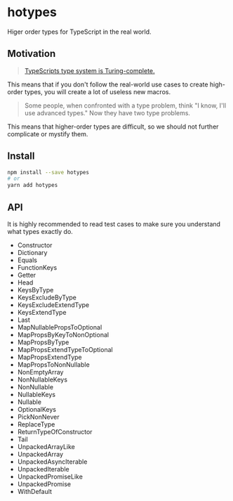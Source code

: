 # hotypes
Higer order types for TypeScript in the real world.

## Motivation

> [TypeScripts type system is Turing-complete.](https://github.com/microsoft/TypeScript/issues/14833)

This means that if you don't follow the real-world use cases to create high-order types,
you will create a lot of useless new macros.

> Some people, when confronted with a type problem, think "I know, I'll use advanced types." Now they have two type problems.

This means that higher-order types are difficult,
so we should not further complicate or mystify them.

## Install

```sh
npm install --save hotypes
# or
yarn add hotypes
```

## API

It is highly recommended to read test cases to make sure you understand what types exactly do.

- Constructor
- Dictionary
- Equals
- FunctionKeys
- Getter
- Head
- KeysByType
- KeysExcludeByType
- KeysExcludeExtendType
- KeysExtendType
- Last
- MapNullablePropsToOptional
- MapPropsByKeyToNonOptional
- MapPropsByType
- MapPropsExtendTypeToOptional
- MapPropsExtendType
- MapPropsToNonNullable
- NonEmptyArray
- NonNullableKeys
- NonNullable
- NullableKeys
- Nullable
- OptionalKeys
- PickNonNever
- ReplaceType
- ReturnTypeOfConstructor
- Tail
- UnpackedArrayLike
- UnpackedArray
- UnpackedAsyncIterable
- UnpackedIterable
- UnpackedPromiseLike
- UnpackedPromise
- WithDefault
